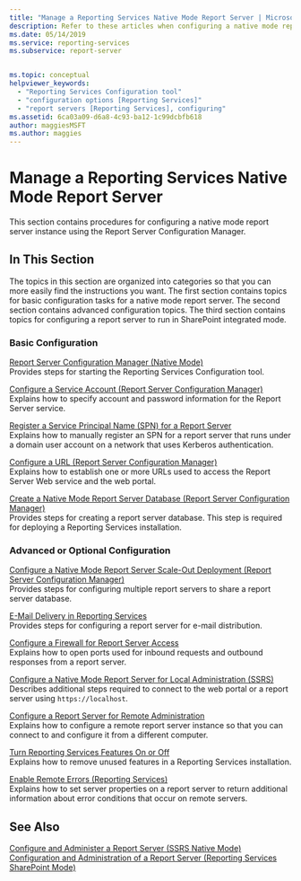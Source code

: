```yaml
---
title: "Manage a Reporting Services Native Mode Report Server | Microsoft Docs"
description: Refer to these articles when configuring a native mode report server, or when configuring a report server to run in SharePoint integrated mode.
ms.date: 05/14/2019
ms.service: reporting-services
ms.subservice: report-server


ms.topic: conceptual
helpviewer_keywords: 
  - "Reporting Services Configuration tool"
  - "configuration options [Reporting Services]"
  - "report servers [Reporting Services], configuring"
ms.assetid: 6ca03a09-d6a8-4c93-ba12-1c99dcbfb618
author: maggiesMSFT
ms.author: maggies
---
```

# Manage a Reporting Services Native Mode Report Server
  This section contains procedures for configuring a native mode report server instance using the Report Server Configuration Manager.  
  
## In This Section  
 The topics in this section are organized into categories so that you can more easily find the instructions you want. The first section contains topics for basic configuration tasks for a native mode report server. The second section contains advanced configuration topics. The third section contains topics for configuring a report server to run in SharePoint integrated mode.  
  
### Basic Configuration  
 [Report Server Configuration Manager &#40;Native Mode&#41;](../../reporting-services/install-windows/reporting-services-configuration-manager-native-mode.md)  
 Provides steps for starting the Reporting Services Configuration tool.  
  
 [Configure a Service Account &#40;Report Server Configuration Manager&#41;](../install-windows/configure-the-report-server-service-account-ssrs-configuration-manager.md)  
 Explains how to specify account and password information for the Report Server service.  
  
 [Register a Service Principal Name &#40;SPN&#41; for a Report Server](../../reporting-services/report-server/register-a-service-principal-name-spn-for-a-report-server.md)  
 Explains how to manually register an SPN for a report server that runs under a domain user account on a network that uses Kerberos authentication.  
  
 [Configure a URL  &#40;Report Server Configuration Manager&#41;](../../reporting-services/install-windows/configure-a-url-ssrs-configuration-manager.md)  
 Explains how to establish one or more URLs used to access the Report Server Web service and the web portal.  
  
 [Create a Native Mode Report Server Database  &#40;Report Server Configuration Manager&#41;](../../reporting-services/install-windows/ssrs-report-server-create-a-native-mode-report-server-database.md)  
 Provides steps for creating a report server database. This step is required for deploying a Reporting Services installation.  
  
### Advanced or Optional Configuration  
 [Configure a Native Mode Report Server Scale-Out Deployment &#40;Report Server Configuration Manager&#41;](../../reporting-services/install-windows/configure-a-native-mode-report-server-scale-out-deployment.md)  
 Provides steps for configuring multiple report servers to share a report server database.  
  
 [E-Mail Delivery in Reporting Services](../install-windows/e-mail-settings-reporting-services-native-mode-configuration-manager.md)   
 Provides steps for configuring a report server for e-mail distribution.  
  
 [Configure a Firewall for Report Server Access](../../reporting-services/report-server/configure-a-firewall-for-report-server-access.md)  
 Explains how to open ports used for inbound requests and outbound responses from a report server.  
  
 [Configure a Native Mode Report Server for Local Administration &#40;SSRS&#41;](../../reporting-services/report-server/configure-a-native-mode-report-server-for-local-administration-ssrs.md)  
 Describes additional steps required to connect to the web portal or a report server using `https://localhost`.  
  
 [Configure a Report Server for Remote Administration](../../reporting-services/report-server/configure-a-report-server-for-remote-administration.md)  
 Explains how to configure a remote report server instance so that you can connect to and configure it from a different computer.  
  
 [Turn Reporting Services Features On or Off](../../reporting-services/report-server/turn-reporting-services-features-on-or-off.md)  
 Explains how to remove unused features in a Reporting Services installation.  
  
 [Enable Remote Errors &#40;Reporting Services&#41;](../../reporting-services/report-server/enable-remote-errors-reporting-services.md)  
 Explains how to set server properties on a report server to return additional information about error conditions that occur on remote servers.  
  
## See Also  
 [Configure and Administer a Report Server &#40;SSRS Native Mode&#41;](../../reporting-services/report-server/configure-and-administer-a-report-server-ssrs-native-mode.md)   
 [Configuration and Administration of a Report Server &#40;Reporting Services SharePoint Mode&#41;](../../reporting-services/report-server-sharepoint/configuration-and-administration-of-a-report-server.md)  
  
  
